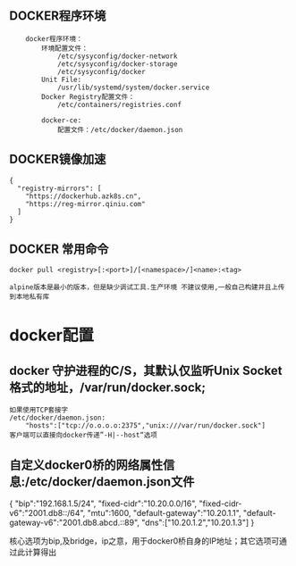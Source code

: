 ## DOCKER程序环境
```
    docker程序环境：
        环境配置文件：
            /etc/sysyconfig/docker-network
            /etc/sysyconfig/docker-storage
            /etc/sysyconfig/docker
        Unit File:
            /usr/lib/systemd/system/docker.service
        Docker Registry配置文件：
            /etc/containers/registries.conf

        docker-ce:
            配置文件：/etc/docker/daemon.json

```


## DOCKER镜像加速
```
{
  "registry-mirrors": [
    "https://dockerhub.azk8s.cn",
    "https://reg-mirror.qiniu.com"
  ]
}

```

## DOCKER 常用命令
```
docker pull <registry>[:<port>]/[<namespace>/]<name>:<tag>

alpine版本是最小的版本，但是缺少调试工具.生产环境 不建议使用,一般自己构建并且上传到本地私有库

```
# docker配置

## docker 守护进程的C/S，其默认仅监听Unix Socket格式的地址，/var/run/docker.sock;
```
如果使用TCP套接字
/etc/docker/daemon.json:
    "hosts":["tcp://o.o.o.o:2375","unix:///var/run/docker.sock"]
客户端可以直接向docker传递”-H|--host“选项
```

## 自定义docker0桥的网络属性信息:/etc/docker/daemon.json文件

{
    "bip":"192.168.1.5/24",
    "fixed-cidr":"10.20.0.0/16",
    "fixed-cidr-v6":"2001.db8::/64",
    "mtu":1600,
    "default-gateway":"10.20.1.1",
    "default-gateway-v6":"2001.db8.abcd.::89",
    "dns":["10.20.1.2","10.20.1.3"]
}

核心选项为bip,及bridge，ip之意，用于docker0桥自身的IP地址；其它选项可通过此计算得出
